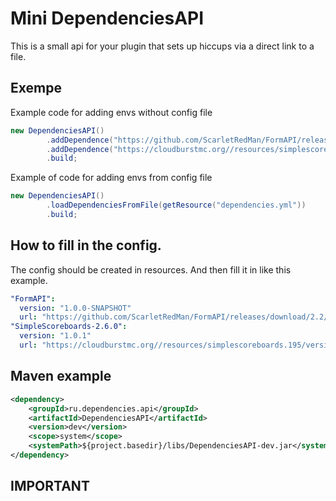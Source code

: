 # Mini DependenciesAPI

This is a small api for your plugin that sets up hiccups via a direct link to a file.

## Exempe

Example code for adding envs without config file

```java
new DependenciesAPI()
        .addDependence("https://github.com/ScarletRedMan/FormAPI/releases/download/2.2/FormAPI.jar", "2.1-SNAPSHOT")
        .addDependence("https://cloudburstmc.org//resources/simplescoreboards.195/version/2273/download", "2.6.0")
        .build;
```

Example of code for adding envs from config file

```java
new DependenciesAPI()
        .loadDependenciesFromFile(getResource("dependencies.yml"))
        .build;
```

## How to fill in the config.
The config should be created in resources. And then fill it in like this example.

```yaml
"FormAPI": 
  version: "1.0.0-SNAPSHOT"
  url: "https://github.com/ScarletRedMan/FormAPI/releases/download/2.2/FormAPI.jar"
"SimpleScoreboards-2.6.0":
  version: "1.0.1"
  url: "https://cloudburstmc.org//resources/simplescoreboards.195/version/2273/download"
```

## Maven example

```xml
<dependency>
    <groupId>ru.dependencies.api</groupId>
    <artifactId>DependenciesAPI</artifactId>
    <version>dev</version>
    <scope>system</scope>
    <systemPath>${project.basedir}/libs/DependenciesAPI-dev.jar</systemPath>
</dependency>
```

## IMPORTANT


